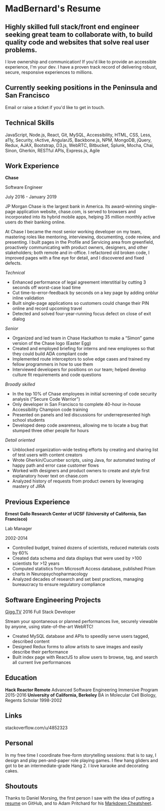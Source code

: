 # MadBernard's Resume

## Highly skilled full stack/front end engineer seeking great team to collaborate with, to build quality code and websites that solve real user problems.

I love ownership and communication! If you'd like to provide an accessible experience, I'm your dev. I have a proven track record of delivering robust, secure, responsive experiences to millions.

## Currently seeking positions in the Peninsula and San Francisco

Email or raise a ticket if you'd like to get in touch.

## Technical Skills

JavaScript, Node.js, React, Git, MySQL, Accessibility, HTML, CSS, Less, a11y, Security, rActive, AngularJS, Backbone.js, NPM, MongoDB, jQuery, Redux, AJAX, Bootstrap, D3.js, WebRTC, Bitbucket, Splunk, Mocha, Chai, Sinon, Gherkin, RESTful APIs, Express.js, Agile

## Work Experience
**Chase**

Software Engineer

July 2016 - January 2019

JP Morgan Chase is the largest bank in America. Its award-winning single-page application website, chase.com, is served to browsers and incorporated into its hybrid mobile apps, helping 35 million monthly active users do their banking online.

At Chase I became the most senior working developer on my team, mastering roles like mentoring, interviewing, documenting, code review, and presenting. I built pages in the Profile and Servicing area from greenfield, proactively communicating with product owners, designers, and other stakeholders; both remote and in-office. I refactored old broken code, I improved pages with a fine eye for detail, and I discovered and fixed defects.

*Technical* 
- Enhanced performance of legal agreement interstitial by cutting 3 seconds off worst-case load time
- Cut time-to-error-feedback by seconds on a key page by adding onblur inline validation
- Built single-page applications so customers could change their PIN online and record upcoming travel
- Detected and solved four-year-running focus defect on close of exit dialog

*Senior*
- Organized and led team in Chase Hackathon to make a “Simon” game version of the Chase logo (Easter Egg)
- Created and employed briefing for interns and new employees so that they could build ADA compliant code
- Implemented route interceptors to solve edge cases and trained my fellow programmers in how to use them
- Interviewed developers for positions on our team; helped develop culture fit requirements and code questions

*Broadly skilled*
- In the top 10% of Chase employees in initial screening of code security analysis ("Secure Code Warrior")
- Only developer in San Francisco to complete 40-hour in-house Accessibility Champion code training
- Presented on panels and led discussions for underrepresented high school students
- Developed deep code awareness, allowing me to locate a bug that stumped three other people for hours

*Detail oriented*
- Unblocked organization-wide testing efforts by creating and sharing list of test users with content creators
- Wrote Gherkin/Cucumber scripts, using Java, for automated testing of happy path and error case customer flows
- Worked with designers and product owners to create and style first explanatory hover text on chase.com
- Analyzed history of requests from product owners by leveraging mastery of JIRA

## Previous Experience
**Ernest Gallo Research Center of UCSF (University of California, San Francisco)**

Lab Manager

2002-2014

- Controlled budget, trained dozens of scientists, reduced materials costs by 60%
- Created data schema and data displays that were used by >100 scientists for >12 years
- Computed statistics from Microsoft Access database, published Prism charts in Neuropsychopharmacology
- Analyzed decades of research and set best practices, managing bureaucracy to ensure regulatory compliance

## Software Engineering Projects
[Gigg.TV](https://github.com/madbernard/GigRTC "The GitHub Repo")                             2016    Full Stack Developer

Stream your spontaneous or planned performances live, securely viewable by anyone, using state-of-the-art WebRTC!

- Created MySQL database and APIs to speedily serve users tagged, described content
- Designed Redux forms to allow artists to save images and easily describe their performance
- Built index page with ReactJS to allow users to browse, tag, and search all current live performances

## Education

**Hack Reactor Remote**    Advanced Software Engineering Immersive Program    2015-2016
**University of California, Berkeley**    BA in Molecular Cell Biology, Regents Scholar    1998-2002

## Links

stackoverflow.com/u/4852323

## Personal

In my free time I coordinate free-form storytelling sessions:  that is to say, I design and play pen-and-paper role playing games.  I flew hang gliders and got to be an intermediate-grade Hang 2.  I love karaoke and decorating cakes.

## Shoutouts

Thanks to Daniel Morsing, the first person I saw with the idea of putting a [resume](https://github.com/DanielMorsing/CV/blob/master/README.md) on GitHub, and to Adam Pritchard for his [Markdown Cheatsheet](https://github.com/adam-p/markdown-here/wiki/Markdown-Cheatsheet).

